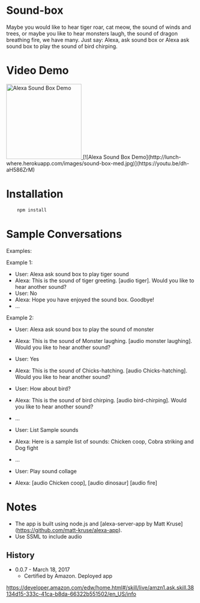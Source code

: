 # Sound-box
Maybe you would like to hear tiger roar, cat meow, the sound of winds and trees, or maybe you like to hear monsters laugh, the sound of dragon breathing fire, we have many. Just say: Alexa, ask sound box or Alexa ask sound box to play the sound of bird chirping.

# Video Demo
<a href="https://youtu.be/dh-aH586ZrM">
<img src="http://lunch-where.herokuapp.com/images/sound-box-med.jpg" alt="Alexa Sound Box Demo" style="width: 200px;"/>
</a>
[![Alexa Sound Box Demo](http://lunch-where.herokuapp.com/images/sound-box-med.jpg)](https://youtu.be/dh-aH586ZrM)

# Installation

```bash
	npm install
```

# Sample Conversations
>

 Examples:
 

 Example 1:
 
 * User: Alexa ask sound box to play tiger sound
 * Alexa: This is the sound of tiger greeting. [audio tiger]. Would you like to hear another sound?
 * User: No
 * Alexa: Hope you have enjoyed the sound box. Goodbye!
 * ...


 Example 2:
 
 * User: Alexa ask sound box to play the sound of monster
 * Alexa: This is the sound of Monster laughing. [audio monster laughing]. Would you like to hear another sound?
 * User: Yes
 * Alexa: This is the sound of Chicks-hatching. [audio Chicks-hatching]. Would you like to hear another sound?
 * User: How about bird?
 * Alexa: This is the sound of bird chirping. [audio bird-chirping]. Would you like to hear another sound?
 * ...


 * User: List Sample sounds
 * Alexa: Here is a sample list of sounds: Chicken coop, Cobra striking and Dog fight
 * ...


 * User: Play sound collage
 * Alexa: [audio Chicken coop], [audio dinosaur] [audio fire]

 # Notes

 - The app is built using node.js and [alexa-server-app by Matt Kruse] (https://github.com/matt-kruse/alexa-app). 
 - Use SSML to include audio


## History

- 0.0.7 - March 18, 2017
  - Certified by Amazon. Deployed app

https://developer.amazon.com/edw/home.html#/skill/live/amzn1.ask.skill.38134d15-333c-41ca-b8da-66322b551502/en_US/info
